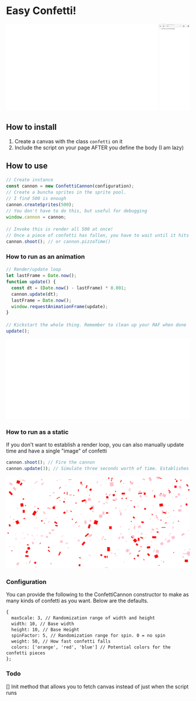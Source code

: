 # Easy Confetti!

![It's Pizza Time!](./pizza-time.gif)

## How to install

1. Create a canvas with the class `confetti` on it
2. Include the script on your page AFTER you define the body (I am lazy)

## How to use

```js
// Create instance
const cannon = new ConfettiCannon(configuration);
// Create a buncha sprites in the sprite pool.
// I find 500 is enough
cannon.createSprites(500);
// You don't have to do this, but useful for debugging
window.cannon = cannon;

// Invoke this is render all 500 at once!
// Once a piece of confetti has fallen, you have to wait until it hits the ground to shoot more.
cannon.shoot(); // or cannon.pizzaTime()
```

### How to run as an animation

```js
// Render/update loop
let lastFrame = Date.now();
function update() {
  const dt = (Date.now() - lastFrame) * 0.001;
  cannon.update(dt);
  lastFrame = Date.now();
  window.requestAnimationFrame(update);
}

// Kickstart the whole thing. Remember to clean up your RAF when done
update();
```

![Blue Pizza!](./custom-pizza.gif)

### How to run as a static

If you don't want to establish a render loop, you can also manually update time and have a single "image" of confetti

```js
cannon.shoot(); // Fire the cannon
cannon.update(3); // Simulate three seconds worth of time. Establishes a full scene
```

![Valentine's Pizza!](./static-pizza.png)

### Configuration

You can provide the following to the ConfettiCannon constructor to make as many kinds of confetti as you want.
Below are the defaults.

```
{
  maxScale: 3, // Randomization range of width and height
  width: 10, // Base width
  height: 10, // Base Height
  spinFactor: 5, // Randomization range for spin. 0 = no spin
  weight: 50, // How fast confetti falls
  colors: ['orange', 'red', 'blue'] // Potential colors for the confetti pieces
};

```

### Todo

[] Init method that allows you to fetch canvas instead of just when the script runs
